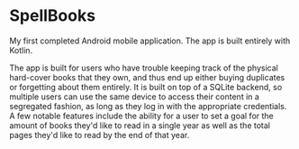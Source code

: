 # SpellBooks

My first completed Android mobile application.  The app is built entirely with Kotlin.


The app is built for users who have trouble keeping track of the physical hard-cover books that they own, and thus end up either buying duplicates or forgetting about them entirely.  It is built on top of a SQLite backend, so multiple users can use the same device to access their content in a segregated fashion, as long as they log in with the appropriate credentials.  A few notable features include the ability for a user to set a goal for the amount of books they'd like to read in a single year as well as the total pages they'd like to read by the end of that year.


